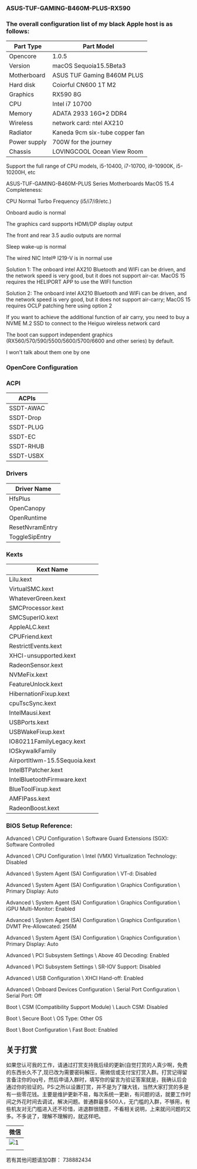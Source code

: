### ASUS-TUF-GAMING-B460M-PLUS-RX590
### The overall configuration list of my black Apple host is as follows:

| Part Type     | Part Model 
|---------------|----------------------------------------------|
| Opencore      |  1.0.5                                       |
| Version       |  macOS Sequoia15.5Beta3                      |
| Motherboard   |  ASUS TUF Gaming B460M PLUS                  |
| Hard disk     |  Coiorful CN600 1T M2                        |
| Graphics      |  RX590 8G                                    |
| CPU           |  Intel i7 10700                              |
| Memory        |  ADATA 2933 16G*2 DDR4                       |
| Wireless      |  network card: ntel AX210                    |
| Radiator      |  Kaneda 9cm six-tube copper fan              |
| Power supply  |  700W for the journey                        |
| Chassis       |  LOVINGCOOL Ocean View Room                  |


Support the full range of CPU models,  i5-10400, i7-10700, i9-10900K, i5-10200H, etc

ASUS-TUF-GAMING-B460M-PLUS Series Motherboards MacOS 15.4 Completeness:

CPU Normal Turbo Frequency (i5/i7/i9/etc.)

Onboard audio is normal

The graphics card supports HDMI/DP display output

The front and rear 3.5 audio outputs are normal

Sleep wake-up is normal

The wired NIC Intel® I219-V is in normal use

Solution 1: The onboard intel AX210 Bluetooth and WIFi can be driven, and the network speed is very good, but it does not support air-car. MacOS 15 requires the HELIPORT APP to use the WIFI function

Solution 2: The onboard intel AX210 Bluetooth and WIFi can be driven, and the network speed is very good, but it does not support air-carry; MacOS 15 requires OCLP patching here using option 2

If you want to achieve the additional function of air carry, you need to buy a NVME M.2 SSD to connect to the Heiguo wireless network card

The boot can support independent graphics (RX560/570/590/5500/5600/5700/6600 and other series) by default.

I won't talk about them one by one

### OpenCore Configuration

### ACPI

| ACPIs                                    |
|--------------------------|
|  SSDT-AWAC               |
|  SSDT-Drop               |
|  SSDT-PLUG               |
|  SSDT-EC                 |
|  SSDT-RHUB               |
|  SSDT-USBX               |  


### Drivers

| Driver Name     |
|-----------------|
| HfsPlus         |
| OpenCanopy      |
| OpenRuntime     |
| ResetNvramEntry |
| ToggleSipEntry  |

### Kexts


| Kext Name                             |
|---------------------------------------|
| Lilu.kext                             |
| VirtualSMC.kext                       |
| WhateverGreen.kext                    |
| SMCProcessor.kext                     |
| SMCSuperIO.kext                       |
| AppleALC.kext                         |
| CPUFriend.kext                        |
| RestrictEvents.kext                   |
| XHCI-unsupported.kext                 |
| RadeonSensor.kext                     |
| NVMeFix.kext                          |
| FeatureUnlock.kext                    | 
| HibernationFixup.kext                 | 
| cpuTscSync.kext                       | 
| IntelMausi.kext                       | 
| USBPorts.kext                         | 
| USBWakeFixup.kext                     | 
| IO80211FamilyLegacy.kext              | 
| IOSkywalkFamily                       |
| AirportItlwm-15.5Sequoia.kext         | 
| IntelBTPatcher.kext                   | 
| IntelBluetoothFirmware.kext           |
| BlueToolFixup.kext                    |
| AMFIPass.kext                         |
| RadeonBoost.kext                      |


### BIOS Setup Reference:

Advanced \ CPU Configuration \ Software Guard Extensions (SGX): Software Controlled

Advanced \ CPU Configuration \ Intel (VMX) Virtualization Technology: Disabled

Advanced \ System Agent (SA) Configuration \ VT-d: Disabled

Advanced \ System Agent (SA) Configuration \ Graphics Configuration \ Primary Display: Auto

Advanced \ System Agent (SA) Configuration \ Graphics Configuration \ iGPU Multi-Monitor: Enabled

Advanced \ System Agent (SA) Configuration \ Graphics Configuration \ DVMT Pre-Allowcated: 256M

Advanced \ System Agent (SA) Configuration \ Graphics Configuration \ Primary Display: Auto

Advanced \ PCI Subsystem Settings \ Above 4G Decoding: Enabled

Advanced \ PCI Subsystem Settings \ SR-IOV Support: Disabled

Advanced \ USB Configuration \ XHCI Hand-off: Enabled

Advanced \ Onboard Devices Configuration \ Serial Port Configuration \ Serial Port: Off

Boot \ CSM (Compatibility Support Module) \ Lauch CSM: Disabled

Boot \ Secure Boot \ OS Type: Other OS

Boot \ Boot Configuration \ Fast Boot: Enabled

## 关于打赏

如果您认可我的工作，请通过打赏支持我后续的更新(自觉打赏的人真少啊，免费的东西长久不了,现已改为需要密码解压，需微信或支付宝打赏入群。打赏记得留言备注你的qq号，然后申请入群时，填写你的留言为验证答案就是，我确认后会通过你的验证的。PS:之所以设置打赏，并不是为了赚大钱，当然大家打赏的多是有一些零花钱。主要是维护更新不易，每次系统一更新，有问题的话，就要工作时间之外花时间去调试，解决问题。普通群最多500人，无门槛的入群，不够用，有些机友对无门槛进入还不珍惜，进退群很随意，不看相关说明，上来就问问题的又多。不多说了，理解不理解的，就这样吧。

|  微信                                                                                 |
|---------------------------------------------------------------------------------------|
| ![1](https://github.com/user-attachments/assets/06d87fea-0d11-4bf4-b9ed-034dc7f53d06) | 
|                                                                                       |

若有其他问题请加Q群： 738882434
